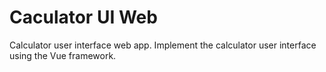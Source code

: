 # Caculator UI Web

Calculator user interface web app. Implement the calculator user interface using the Vue framework.